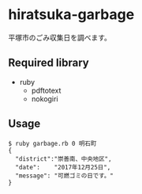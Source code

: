 # hiratsuka-garbage

平塚市のごみ収集日を調べます。

## Required library

- ruby
  - pdftotext
  - nokogiri


## Usage
```
$ ruby garbage.rb 0 明石町
{
  "district":"崇善南、中央地区",
  "date":    "2017年12月25日",
  "message": "可燃ゴミの日です。"
}
```
